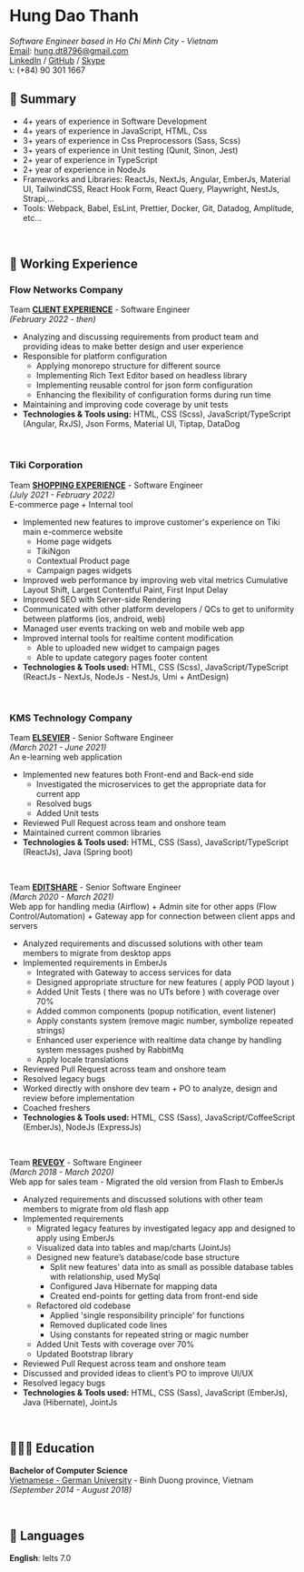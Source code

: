 # Hung Dao Thanh  
*Software Engineer based in Ho Chi Minh City - Vietnam*<br>
[Email](mailto:hung.dt8796@gmail.com): hung.dt8796@gmail.com <br>
[LinkedIn](https://www.linkedin.com/in/h%C6%B0ng-%C4%91%C3%A0o-th%C3%A0nh-ab74501b0) /
[GitHub](https://github.com/hungdao8796) /
[Skype](skype:oratnar123@gmail.com?chat)
<br>
📞: (+84) 90 301 1667

## 🚩 Summary
- 4+ years of experience in Software Development
- 4+ years of experience in JavaScript, HTML, Css
- 3+ years of experience in Css Preprocessors (Sass, Scss)
- 3+ years of experience in Unit testing (Qunit, Sinon, Jest)
- 2+ year of experience in TypeScript
- 2+ year of experience in NodeJs
- Frameworks and Libraries: ReactJs, NextJs, Angular, EmberJs, Material UI, TailwindCSS, React Hook Form, React Query, Playwright, NestJs, Strapi,...
- Tools: Webpack, Babel, EsLint, Prettier, Docker, Git, Datadog, Amplitude, etc...
<br>

## 📌 Working Experience

### Flow Networks Company
Team **<ins>CLIENT EXPERIENCE</ins>** - Software Engineer  <br>
_(February 2022 - then)_ <br>
- Analyzing and discussing requirements from product team and providing ideas to make better design and user experience
- Responsible for platform configuration
  - Applying monorepo structure for different source
  - Implementing Rich Text Editor based on headless library
  - Implementing reusable control for json form configuration
  - Enhancing the flexibility of configuration forms during run time
- Maintaining and improving code coverage by unit tests
- **Technologies & Tools using:** HTML, CSS (Scss), JavaScript/TypeScript (Angular, RxJS), Json Forms, Material UI, Tiptap, DataDog

<br>

### Tiki Corporation
Team **<ins>SHOPPING EXPERIENCE</ins>** - Software Engineer  <br>
_(July 2021 - February 2022)_ <br>
E-commerce page + Internal tool
- Implemented new features to improve customer's experience on Tiki main e-commerce website
  - Home page widgets
  - TikiNgon
  - Contextual Product page
  - Campaign pages widgets
- Improved web performance by improving web vital metrics Cumulative Layout Shift, Largest Contentful Paint, First Input Delay
- Improved SEO with Server-side Rendering
- Communicated with other platform developers / QCs to get to uniformity between platforms (ios, android, web)
- Managed user events tracking on web and mobile web app
- Improved internal tools for realtime content modification
  - Able to uploaded new widget to campaign pages
  - Able to update category pages footer content
- **Technologies & Tools used:** HTML, CSS (Scss), JavaScript/TypeScript (ReactJs - NextJs, NodeJs - NestJs, Umi + AntDesign)

<br>

### KMS Technology Company

Team **<ins>ELSEVIER</ins>** - Senior Software Engineer <br>
_(March 2021 - June 2021)_ <br>
An e-learning web application
- Implemented new features both Front-end and Back-end side
  - Investigated the microservices to get the appropriate data for current app
  - Resolved bugs
  - Added Unit tests
- Reviewed Pull Request across team and onshore team
- Maintained current common libraries
- **Technologies & Tools used:** HTML, CSS (Sass), JavaScript/TypeScript (ReactJs), Java (Spring boot)

<br>

Team **<ins>EDITSHARE</ins>** - Senior Software Engineer <br>
_(March 2020 - March 2021)_ <br>
Web app for handling media (Airflow) + Admin site for other apps (Flow Control/Automation) + Gateway app for connection between client apps and servers
- Analyzed requirements and discussed solutions with other team members to migrate from desktop apps
- Implemented requirements in EmberJs
  - Integrated with Gateway to access services for data
  - Designed appropriate structure for new features ( apply POD layout )
  - Added Unit Tests ( there was no UTs before ) with coverage over 70%
  - Added common components (popup notification, event listener)
  - Apply constants system (remove magic number, symbolize repeated strings)
  - Enhanced user experience with realtime data change by handling system messages pushed by RabbitMq
  - Apply locale translations
- Reviewed Pull Request across team and onshore team    
- Resolved legacy bugs
- Worked directly with onshore dev team + PO to analyze, design and review before implementation
- Coached freshers
- **Technologies & Tools used:** HTML, CSS (Sass), JavaScript/CoffeeScript (EmberJs), NodeJs (ExpressJs)

<br>

Team **<ins>REVEGY</ins>** - Software Engineer<br>
_(March 2018 - March 2020)_ <br>
Web app for sales team - Migrated the old version from Flash to EmberJs
- Analyzed requirements and discussed solutions with other team members to migrate from old flash app
- Implemented requirements
  - Migrated legacy features by investigated legacy app and designed to apply using EmberJs
  - Visualized data into tables and map/charts (JointJs)
  - Designed new feature’s database/code base structure
    - Split new features' data into as small as possible database tables with relationship, used MySql
    - Configured Java Hibernate for mapping data
    - Created end-points for getting data from front-end side
  - Refactored old codebase
    - Applied 'single responsibility principle' for functions
    - Removed duplicated code lines
    - Using constants for repeated string or magic number
  - Added Unit Tests with coverage over 70%
  - Updated Bootstrap library  
- Reviewed Pull Request across team and onshore team
- Discussed and provided ideas to client’s PO to improve UI/UX
- Resolved legacy bugs  
- **Technologies & Tools used:** HTML, CSS (Sass), JavaScript (EmberJs), Java (Hibernate), JointJs

<br>

## 👩🏼‍🎓 Education

**Bachelor of Computer Science**<br>
[Vietnamese - German University](https://vgu.edu.vn/) - Binh Duong province, Vietnam <br> _(September 2014 - August 2018)_ <br>

<br>

## 💬 Languages

**English**: Ielts 7.0 <br>
